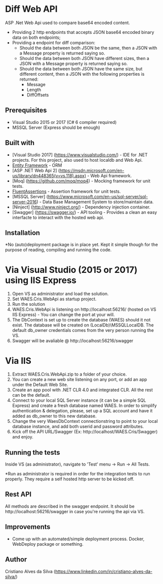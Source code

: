 # Diff Web API

ASP .Net Web Api used to compare base64 encoded content.

- Providing 2 http endpoints that accepts JSON base64 encoded binary data on both endpoints;
- Providing a endpoint for diff comparison:
  - Should the data between both JSON be the same, then a JSON with a Message property is returned saying so.
  - Should the data between both JSON have different sizes, then a JSON with a Message property is returned saying so.
  - Should the data between both JSON have the same size, but different content, then a JSON with the following properties is returned:
    - Message
	- Length
	- DiffOffsets

## Prerequisites

* Visual Studio 2015 or 2017 (C# 6 compiler required)
* MSSQL Server (Express should be enough)
  
## Built with

* [Visual Studio 2017] (https://www.visualstudio.com/) - IDE for .NET projects. For this project, also used to host localdb and Web Api.
* [Entity Framework](https://docs.microsoft.com/en-us/ef/) - ORM
* [ASP .NET Web Api 2] (https://msdn.microsoft.com/en-us/library/dn448365(v=vs.118).aspx) - Web Api framework.
* [Moq] (https://github.com/moq/moq4) - Mocking framework for unit tests.
* [FluentAssertions](http://fluentassertions.com/) - Assertion framework for unit tests.
* [MSSQL Server] (https://www.microsoft.com/en-us/sql-server/sql-server-2016) - Data Base Management System to store/maintain data.
* [Ninject] (http://www.ninject.org/) - Dependency injection container.
* [Swagger] (https://swagger.io/) - API tooling - Provides a clean an easy interfacte to interact with the hosted web api.

## Installation

*No (auto)deployment package is in place yet. Kept it simple though for the purpose of reading, compiling and running the code.

# Via Visual Studio (2015 or 2017) using IIS Express
1) Open VS as administrator and load the solution.
2) Set WAES.Cris.WebApi as startup project.
3) Run the solution
4) WAES.Cris.WebApi is listening on http://localhost:56216/ (hosted on VS IIS Express) - You can change the port at your will.
5) The DbContext is set up to create the database (WAES) should it not exist. The database will be created on (LocalDb)\MSSQLLocalDB.
The default db_owner credentials comes from the very person running the VS.
6) Swagger will be avaliable @ http://localhost:56216/swagger

# Via IIS
1) Extract WAES.Cris.WebApi.zip to a folder of your choice.
2) You can create a new web site listening on any port, or add an app under the Default Web Site.
3) Create an app pool with .NET CLR 4.0 and integrated CLR. All the rest can be the default.
4) Connect to your local SQL Server instance (it can be a simple SQL Express) and create a fresh database named WAES. In order to simplify authentication & delegation, please, set up a SQL account and have it added as db_owner to this new database.
5) Change the very WaesDbContext connectionstring to point to your local database instance, and add both userid and password attributes.
6) Kick off the API URL/Swagger (Ex: http://localhost/WAES.Cris/Swagger) and enjoy.

## Running the tests
Inside VS (as administrator), navigate to 'Test' menu -> Run -> All Tests.

*Run as administrator is required in order for the integration tests to run properly. They require a self hosted http server to be kicked off.

## Rest API

All methods are described in the swagger endpoint. It should be http://localhost:56216/swagger in case you're running the api via VS.

## Improvements

- Come up with an automated/simple deployment process. Docker, WebDeploy package or something.

## Author

Cristiano Alves da Silva (https://www.linkedin.com/in/cristiano-alves-da-silva/)
